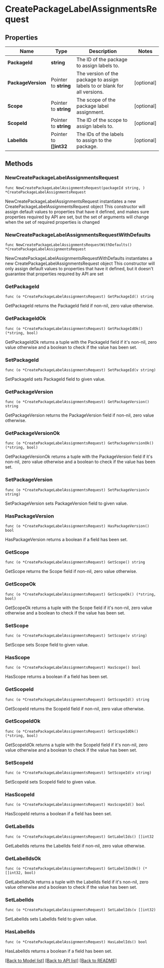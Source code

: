 # CreatePackageLabelAssignmentsRequest

## Properties

Name | Type | Description | Notes
------------ | ------------- | ------------- | -------------
**PackageId** | **string** | The ID of the package to assign labels to. | 
**PackageVersion** | Pointer to **string** | The version of the package to assign labels to or blank for all versions. | [optional] 
**Scope** | Pointer to **string** | The scope of the package label assignment. | [optional] 
**ScopeId** | Pointer to **string** | The ID of the scope to assign labels to. | [optional] 
**LabelIds** | Pointer to **[]int32** | The IDs of the labels to assign to the package. | [optional] 

## Methods

### NewCreatePackageLabelAssignmentsRequest

`func NewCreatePackageLabelAssignmentsRequest(packageId string, ) *CreatePackageLabelAssignmentsRequest`

NewCreatePackageLabelAssignmentsRequest instantiates a new CreatePackageLabelAssignmentsRequest object
This constructor will assign default values to properties that have it defined,
and makes sure properties required by API are set, but the set of arguments
will change when the set of required properties is changed

### NewCreatePackageLabelAssignmentsRequestWithDefaults

`func NewCreatePackageLabelAssignmentsRequestWithDefaults() *CreatePackageLabelAssignmentsRequest`

NewCreatePackageLabelAssignmentsRequestWithDefaults instantiates a new CreatePackageLabelAssignmentsRequest object
This constructor will only assign default values to properties that have it defined,
but it doesn't guarantee that properties required by API are set

### GetPackageId

`func (o *CreatePackageLabelAssignmentsRequest) GetPackageId() string`

GetPackageId returns the PackageId field if non-nil, zero value otherwise.

### GetPackageIdOk

`func (o *CreatePackageLabelAssignmentsRequest) GetPackageIdOk() (*string, bool)`

GetPackageIdOk returns a tuple with the PackageId field if it's non-nil, zero value otherwise
and a boolean to check if the value has been set.

### SetPackageId

`func (o *CreatePackageLabelAssignmentsRequest) SetPackageId(v string)`

SetPackageId sets PackageId field to given value.


### GetPackageVersion

`func (o *CreatePackageLabelAssignmentsRequest) GetPackageVersion() string`

GetPackageVersion returns the PackageVersion field if non-nil, zero value otherwise.

### GetPackageVersionOk

`func (o *CreatePackageLabelAssignmentsRequest) GetPackageVersionOk() (*string, bool)`

GetPackageVersionOk returns a tuple with the PackageVersion field if it's non-nil, zero value otherwise
and a boolean to check if the value has been set.

### SetPackageVersion

`func (o *CreatePackageLabelAssignmentsRequest) SetPackageVersion(v string)`

SetPackageVersion sets PackageVersion field to given value.

### HasPackageVersion

`func (o *CreatePackageLabelAssignmentsRequest) HasPackageVersion() bool`

HasPackageVersion returns a boolean if a field has been set.

### GetScope

`func (o *CreatePackageLabelAssignmentsRequest) GetScope() string`

GetScope returns the Scope field if non-nil, zero value otherwise.

### GetScopeOk

`func (o *CreatePackageLabelAssignmentsRequest) GetScopeOk() (*string, bool)`

GetScopeOk returns a tuple with the Scope field if it's non-nil, zero value otherwise
and a boolean to check if the value has been set.

### SetScope

`func (o *CreatePackageLabelAssignmentsRequest) SetScope(v string)`

SetScope sets Scope field to given value.

### HasScope

`func (o *CreatePackageLabelAssignmentsRequest) HasScope() bool`

HasScope returns a boolean if a field has been set.

### GetScopeId

`func (o *CreatePackageLabelAssignmentsRequest) GetScopeId() string`

GetScopeId returns the ScopeId field if non-nil, zero value otherwise.

### GetScopeIdOk

`func (o *CreatePackageLabelAssignmentsRequest) GetScopeIdOk() (*string, bool)`

GetScopeIdOk returns a tuple with the ScopeId field if it's non-nil, zero value otherwise
and a boolean to check if the value has been set.

### SetScopeId

`func (o *CreatePackageLabelAssignmentsRequest) SetScopeId(v string)`

SetScopeId sets ScopeId field to given value.

### HasScopeId

`func (o *CreatePackageLabelAssignmentsRequest) HasScopeId() bool`

HasScopeId returns a boolean if a field has been set.

### GetLabelIds

`func (o *CreatePackageLabelAssignmentsRequest) GetLabelIds() []int32`

GetLabelIds returns the LabelIds field if non-nil, zero value otherwise.

### GetLabelIdsOk

`func (o *CreatePackageLabelAssignmentsRequest) GetLabelIdsOk() (*[]int32, bool)`

GetLabelIdsOk returns a tuple with the LabelIds field if it's non-nil, zero value otherwise
and a boolean to check if the value has been set.

### SetLabelIds

`func (o *CreatePackageLabelAssignmentsRequest) SetLabelIds(v []int32)`

SetLabelIds sets LabelIds field to given value.

### HasLabelIds

`func (o *CreatePackageLabelAssignmentsRequest) HasLabelIds() bool`

HasLabelIds returns a boolean if a field has been set.


[[Back to Model list]](../README.md#documentation-for-models) [[Back to API list]](../README.md#documentation-for-api-endpoints) [[Back to README]](../README.md)


